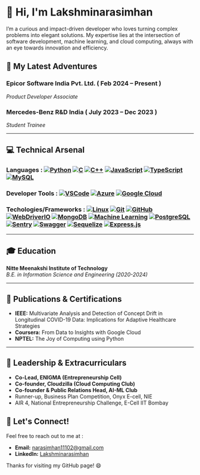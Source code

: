 # 👋 Hi, I'm Lakshminarasimhan

I’m a curious and impact-driven developer who loves turning complex problems into elegant solutions. My expertise lies at the intersection of software development, machine learning, and cloud computing, always with an eye towards innovation and efficiency.  

## 🚀 My Latest Adventures

### Epicor Software India Pvt. Ltd. ( Feb 2024 – Present )  
*Product Developer Associate*

### Mercedes-Benz R&D India ( July 2023 – Dec 2023 )  
*Student Trainee*

---

## 💻 Technical Arsenal

### Languages : [![Python](https://img.shields.io/badge/Python-3776AB?style=flat&logo=python&logoColor=white)](https://github.com/your-profile) [![C](https://img.shields.io/badge/C-A8B9CC?style=flat&logo=c&logoColor=white)](https://github.com/your-profile) [![C++](https://img.shields.io/badge/C%2B%2B-00599C?style=flat&logo=c%2B%2B&logoColor=white)](https://github.com/your-profile) [![JavaScript](https://img.shields.io/badge/JavaScript-F7DF1E?style=flat&logo=javascript&logoColor=black)](https://github.com/your-profile) [![TypeScript](https://img.shields.io/badge/TypeScript-3178C6?style=flat&logo=typescript&logoColor=white)](https://github.com/your-profile) [![MySQL](https://img.shields.io/badge/MySQL-4479A1?style=flat&logo=mysql&logoColor=white)](https://github.com/your-profile)

### Developer Tools : [![VSCode](https://img.shields.io/badge/VS%20Code-007ACC?style=flat&logo=visualstudiocode&logoColor=white)](https://github.com/your-profile) [![Azure](https://img.shields.io/badge/Azure-0078D4?style=flat&logo=microsoftazure&logoColor=white)](https://github.com/your-profile) [![Google Cloud](https://img.shields.io/badge/Google%20Cloud-4285F4?style=flat&logo=googlecloud&logoColor=white)](https://github.com/your-profile)


### Techologies/Frameworks : [![Linux](https://img.shields.io/badge/Linux-FCC624?style=flat&logo=linux&logoColor=black)](https://github.com/your-profile) [![Git](https://img.shields.io/badge/Git-F05032?style=flat&logo=git&logoColor=white)](https://github.com/your-profile) [![GitHub](https://img.shields.io/badge/GitHub-181717?style=flat&logo=github&logoColor=white)](https://github.com/your-profile) [![WebDriverIO](https://img.shields.io/badge/WebDriverIO-EA5906?style=flat&logo=webdriverio&logoColor=white)](https://github.com/your-profile) [![MongoDB](https://img.shields.io/badge/MongoDB-47A248?style=flat&logo=mongodb&logoColor=white)](https://github.com/your-profile) [![Machine Learning](https://img.shields.io/badge/Machine%20Learning-FF6F00?style=flat&logo=tensorflow&logoColor=white)](https://github.com/your-profile) [![PostgreSQL](https://img.shields.io/badge/PostgreSQL-336791?style=flat&logo=postgresql&logoColor=white)](https://github.com/your-profile) [![Sentry](https://img.shields.io/badge/Sentry-362D59?style=flat&logo=sentry&logoColor=white)](https://github.com/your-profile) [![Swagger](https://img.shields.io/badge/Swagger-85EA2D?style=flat&logo=swagger&logoColor=black)](https://github.com/your-profile) [![Sequelize](https://img.shields.io/badge/Sequelize-52B0E7?style=flat&logo=sequelize&logoColor=white)](https://github.com/your-profile) [![Express.js](https://img.shields.io/badge/Express.js-000000?style=flat&logo=express&logoColor=white)](https://github.com/your-profile)

---

## 🎓 Education

**Nitte Meenakshi Institute of Technology** \
*B.E. in Information Science and Engineering (2020-2024)*

---

## 📄 Publications & Certifications

* **IEEE:** Multivariate Analysis and Detection of Concept Drift in Longitudinal COVID-19 Data: Implications for Adaptive Healthcare Strategies
* **Coursera:** From Data to Insights with Google Cloud
* **NPTEL:** The Joy of Computing using Python

---

## 👑 Leadership & Extracurriculars

* **Co-Lead, ENIGMA (Entrepreneurship Cell)**
* **Co-founder, Cloudzilla (Cloud Computing Club)**
* **Co-founder & Public Relations Head, AI-ML Club** 
* Runner-up, Business Plan Competition, Onyx E-cell, NIE
* AIR 4, National Entrepreneurship Challenge, E-Cell IIT Bombay


## 🔗 Let's Connect!
Feel free to reach out to me at :

* **Email:** narasimhan11102@gmail.com 
* **LinkedIn:** [Lakshminarasimhan](https://www.linkedin.com/in/lakshminarasimhan-p-s)

Thanks for visiting my GitHub page! 😄